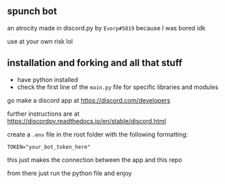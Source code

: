 ## **spunch bot** 

an atrocity made in discord.py by `Evorp#5819` because I was bored idk

use at your own risk lol

## installation and forking and all that stuff

- have python installed
- check the first line of the `main.py` file for specific libraries and modules

go make a discord app at https://discord.com/developers

further instructions are at https://discordpy.readthedocs.io/en/stable/discord.html

create a `.env` file in the root folder with the following formatting:

```
TOKEN="your_bot_token_here"
```

this just makes the connection between the app and this repo

from there just run the python file and enjoy
